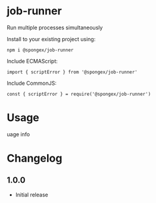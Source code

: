 #  job-runner

Run multiple processes simultaneously

Install to your existing project using:
```
npm i @spongex/job-runner
```

Include ECMAScript:
```
import { scriptError } from '@spongex/job-runner'
```

Include CommonJS:
```
const { scriptError } = require('@spongex/job-runner')
```

# Usage

uage info

# Changelog

## 1.0.0
- Initial release
